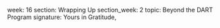 week: 16
section: Wrapping Up
section_week: 2
topic: Beyond the DART Program
signature: Yours in Gratitude,
